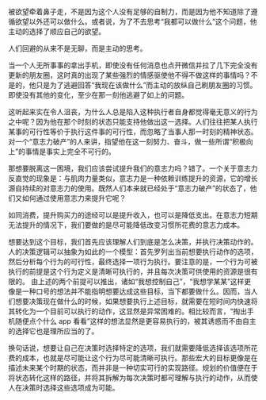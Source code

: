 被欲望牵着鼻子走，不是因为这个人没有足够的自制力，而是因为他不知道除了遵循欲望以外还可以做什么。或者说，为了不去思考“我都可以做什么”这个问题，他主动的选择了顺应自己的欲望。

人们回避的从来不是无聊，而是主动的思考。

当一个人无所事事的拿出手机，即使没有任何消息也点开微信并拉了几下完全没有更新的朋友圈，这时真的出现了某些强烈的情感驱使他不得不做这样的事情吗？不是的，他只是为了逃避回答“我现在该做什么”而主动的放纵自己刷朋友圈的习惯。即使没有其他的变化，至少在那一刻他逃避了如上的问题。

这听起来实在令人沮丧，为什么人总是陷入这种执行者自身都觉得毫无意义的行为之中呢？因为他在那个时刻的状态只能支持他做出这一选择。人们往往把某人执行某事的可行性等价于执行这件事的可行性，而忽略了当事人那一时刻的精神状态。对一个“意志力破产”的人来讲，指望他在这一刻努力、奋斗，做一些所谓“积极向上”的事情是事实上完全不可行的。

那想要脱离这一困境，我们应该尝试提升我们的意志力吗？错了。一个关于意志力反直觉的现象是：与肌肉力量类似，意志力是一种依赖训练提升的资源，它的增长源自持续的对意志力的使用。既然人们本来就已经处于“意志力破产”的状态了，他们又如何通过使用意志力来提升它呢？

如同消费，提升购买力的途经可以是提升收入，也可以是降低支出。在意志力短期无法提升的情况下，我们要做的是尽可能降低改变习惯所花费的意志力成本。

想要达到这个目标，我们首先应该理解人们到底是怎么决策，并执行决策动作的。
人的决策逻辑可以抽象为如此的一个模型：首先罗列出当前想要执行动作的选项，然后分析每个行为的可行性，最终选择一项行为执行。要注意的是，一个行为可被执行的前提是这个行为定义是清晰可执行的，并且每次决策可供使用的资源是很有限的。
由上述的两个前提可以推出，诸如“我想控制自己”，“我想学某某”这样更像是一种口号的想法并不能指明想要达成这些目标，当下都要做什么。因而，当人们想要决策现在做什么的时候，如果想要执行上述目标，就需要在短时间内快速将其转化为一个目前可以执行的动作，这显然是异常困难的。相比较而言，“掏出手机随便点个什么 app 看看”这样的想法显然是更容易执行的，被其诱惑而不由自主的选择它也是理所应当的了。

换句话说，想要让自己在决策时选择特定的选项，我们就需要降低选择该选项所花费的成本，也就是尽可能让这个行为尽可能清晰可执行。那些宏大的目标更像是在描述未来某个时期的状态，而并非是一种切实可行的实现路径。规划的价值便在于将状态转化这样的路径，并将其拆解为每次决策时都可理解与执行的动作，从而使人在决策时选择这些选项成为可能。
